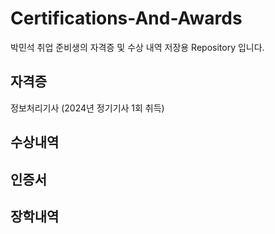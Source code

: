# Certifications-And-Awards
박민석 취업 준비생의 자격증 및 수상 내역 저장용 Repository 입니다.



## 자격증
정보처리기사 (2024년 정기기사 1회 취득)

## 수상내역

## 인증서

## 장학내역
